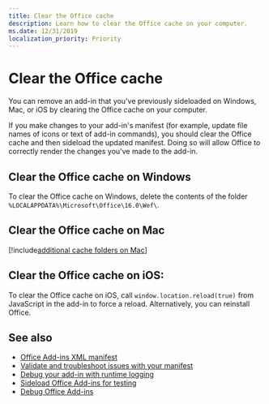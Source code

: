 ```yaml
---
title: Clear the Office cache
description: Learn how to clear the Office cache on your computer.
ms.date: 12/31/2019
localization_priority: Priority
---
```


# Clear the Office cache

You can remove an add-in that you've previously sideloaded on Windows, Mac, or iOS by clearing the Office cache on your computer. 

If you make changes to your add-in's manifest (for example, update file names of icons or text of add-in commands), you should clear the Office cache and then sideload the updated manifest. Doing so will allow Office to correctly render the changes you've made to the add-in.

## Clear the Office cache on Windows

To clear the Office cache on Windows, delete the contents of the folder `%LOCALAPPDATA%\Microsoft\Office\16.0\Wef\`.

## Clear the Office cache on Mac

[!include[additional cache folders on Mac](../includes/mac-cache-folders.md)]

##  Clear the Office cache on iOS:

To clear the Office cache on iOS, call `window.location.reload(true)` from JavaScript in the add-in to force a reload. Alternatively, you can reinstall Office.

## See also

- [Office Add-ins XML manifest](../develop/add-in-manifests.md)
- [Validate and troubleshoot issues with your manifest](troubleshoot-manifest.md)
- [Debug your add-in with runtime logging](runtime-logging.md)
- [Sideload Office Add-ins for testing](sideload-office-add-ins-for-testing.md)
- [Debug Office Add-ins](debug-add-ins-using-f12-developer-tools-on-windows-10.md)